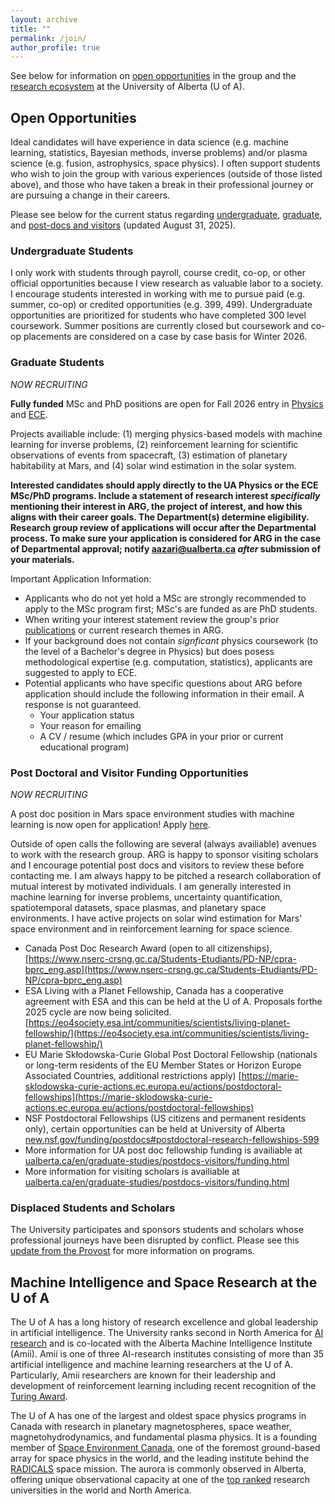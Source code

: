 ```yaml
---
layout: archive
title: ""
permalink: /join/
author_profile: true
---
```


See below for information on [open opportunities](#open-opportunities) in the group and the [research ecosystem](#machine-intelligence-and-space-research-at-the-u-of-a) at the University of Alberta (U of A). 

## Open Opportunities

Ideal candidates will have experience in data science (e.g. machine learning, statistics, Bayesian methods, inverse problems) and/or plasma science (e.g. fusion, astrophysics, space physics). I often support students who wish to join the group with various experiences (outside of those listed above), and those who have taken a break in their professional journey or are pursuing a change in their careers.

Please see below for the current status regarding [undergraduate](#undergraduate-students), [graduate](#graduate-students), and [post-docs and visitors](#post-doctoral-and-visitor-funding-opportunities) (updated August 31, 2025). 

### Undergraduate Students

I only work with students through payroll, course credit, co-op, or other official opportunities because I view research as valuable labor to a society. I encourage students interested in working with me to pursue paid (e.g. summer, co-op) or credited opportunities (e.g. 399, 499). Undergraduate opportunities are prioritized for students who have completed 300 level coursework. Summer positions are currently closed but coursework and co-op placements are considered on a case by case basis for Winter 2026.

### Graduate Students 
*NOW RECRUITING*

**Fully funded** MSc and PhD positions are open for Fall 2026 entry in [Physics](https://www.ualberta.ca/en/physics/index.html) and [ECE](https://www.ualberta.ca/en/engineering/electrical-computer-engineering/index.html). 

Projects availiable include: (1) merging physics-based models with machine learning for inverse problems, (2) reinforcement learning for scientific observations of events from spacecraft, (3) estimation of planetary habitability at Mars, and (4) solar wind estimation in the solar system. 

**Interested candidates should apply directly to the UA Physics or the ECE MSc/PhD programs. Include a statement of research interest _specifically_ mentioning their interest in ARG, the project of interest, and how this aligns with their career goals. The Department(s) determine eligibility. Research group review of applications will occur after the Departmental process. To make sure your application is considered for ARG in the case of Departmental approval; notify aazari@ualberta.ca _after_ submission of your materials.** 

Important Application Information: 

- Applicants who do not yet hold a MSc are strongly recommended to apply to the MSc program first; MSc's are funded as are PhD students.
- When writing your interest statement review the group's prior [publications](https://abbyazari.github.io/publications/) or current research themes in ARG.
- If your background does not contain _signficant_ physics coursework (to the level of a Bachelor's degree in Physics) but does posess methodological expertise (e.g. computation, statistics), applicants are suggested to apply to ECE.
- Potential applicants who have specific questions about ARG before application should include the following information in their email. A response is not guaranteed. 
  - Your application status
  - Your reason for emailing
  - A CV / resume (which includes GPA in your prior or current educational program) 

### Post Doctoral and Visitor Funding Opportunities 
*NOW RECRUITING*

A post doc position in Mars space environment studies with machine learning is now open for application! Apply [here](https://docs.google.com/document/d/1SxEkAPwEXzDOK14e-M7_LcdLrHEtLwOLTXxpYhNyTbU/).

Outside of open calls the following are several (always availiable) avenues to work with the research group. ARG is happy to sponsor visiting scholars and I encourage potential post docs and visitors to review these before contacting me. I am always happy to be pitched a research collaboration of mutual interest by motivated individuals. I am generally interested in machine learning for inverse problems, uncertainty quantification, spatiotemporal datasets, space plasmas, and planetary space environments. I have active projects on solar wind estimation for Mars' space environment and in reinforcement learning for space science. 

  - Canada Post Doc Research Award (open to all citizenships), [https://www.nserc-crsng.gc.ca/Students-Etudiants/PD-NP/cpra-bprc_eng.asp](https://www.nserc-crsng.gc.ca/Students-Etudiants/PD-NP/cpra-bprc_eng.asp)
  - ESA Living with a Planet Fellowship, Canada has a cooperative agreement with ESA and this can be held at the U of A. Proposals forthe 2025 cycle are now being solicited. [https://eo4society.esa.int/communities/scientists/living-planet-fellowship/](https://eo4society.esa.int/communities/scientists/living-planet-fellowship/)
  - EU Marie Skłodowska-Curie Global Post Doctoral Fellowship (nationals or long-term residents of the EU Member States or Horizon Europe Associated Countries, additional restrictions apply) [https://marie-sklodowska-curie-actions.ec.europa.eu/actions/postdoctoral-fellowships](https://marie-sklodowska-curie-actions.ec.europa.eu/actions/postdoctoral-fellowships)
  - NSF Postdoctoral Fellowships (US citizens and permanent residents only), certain opportunities can be held at University of Alberta [new.nsf.gov/funding/postdocs#postdoctoral-research-fellowships-599](https://new.nsf.gov/funding/postdocs#postdoctoral-research-fellowships-599)
  - More information for UA post doc fellowship funding is availiable at [ualberta.ca/en/graduate-studies/postdocs-visitors/funding.html](https://www.ualberta.ca/en/graduate-studies/postdocs-visitors/funding.html)
  - More information for visiting scholars is availiable at [ualberta.ca/en/graduate-studies/postdocs-visitors/funding.html](https://www.ualberta.ca/en/research/research-support/academic-visitor-office/index.html)
 
### Displaced Students and Scholars

  The University participates and sponsors students and scholars whose professional journeys have been disrupted by conflict. Please see this [update from the Provost](https://www.ualberta.ca/en/the-quad/2025/01/from-the-provosts-desk-an-update-on-supporting-displaced-scholars-and-students.html) for more information on programs. 

## Machine Intelligence and Space Research at the U of A

The U of A has a long history of research excellence and global leadership in artificial intelligence. The University ranks second in North America for [AI research](https://csrankings.org/#/fromyear/2014/toyear/2024/index?ai&northamerica) and is co-located with the Alberta Machine Intelligence Institute (Amii). Amii is one of three AI-research institutes consisting of more than 35 artificial intelligence and machine learning researchers at the U of A. Particularly, Amii researchers are known for their leadership and development of reinforcement learning including recent recognition of the [Turing Award](https://www.amii.ca/updates-insights/rich-sutton-awarded-a-m-turing-award-for-reinforcement-learning-research).

The U of A has one of the largest and oldest space physics programs in Canada with research in planetary magnetospheres, space weather, magnetohydrodynamics, and fundamental plasma physics. It is a founding member of [Space Environment Canada](https://space-environment.ca/), one of the foremost ground-based array for space physics in the world, and the leading institute behind the [RADICALS](https://radicalsmission.ca/) space mission. The aurora is commonly observed in Alberta, offering unique observational capacity at one of the [top ranked](https://www.ualberta.ca/en/about/university-rankings/index.html) research universities in the world and North America. 




